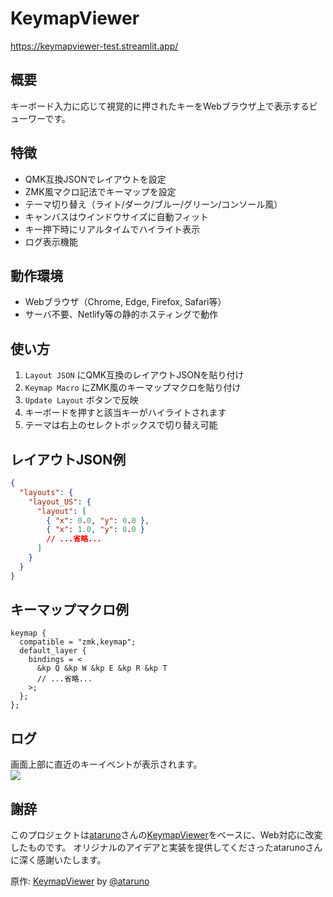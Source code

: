 # KeymapViewer
https://keymapviewer-test.streamlit.app/

## 概要
キーボード入力に応じて視覚的に押されたキーをWebブラウザ上で表示するビューワーです。  

## 特徴
* QMK互換JSONでレイアウトを設定
* ZMK風マクロ記法でキーマップを設定
* テーマ切り替え（ライト/ダーク/ブルー/グリーン/コンソール風）
* キャンバスはウインドウサイズに自動フィット
* キー押下時にリアルタイムでハイライト表示
* ログ表示機能

## 動作環境
- Webブラウザ（Chrome, Edge, Firefox, Safari等）
- サーバ不要、Netlify等の静的ホスティングで動作

## 使い方
1. `Layout JSON` にQMK互換のレイアウトJSONを貼り付け
2. `Keymap Macro` にZMK風のキーマップマクロを貼り付け
3. `Update Layout` ボタンで反映
4. キーボードを押すと該当キーがハイライトされます
5. テーマは右上のセレクトボックスで切り替え可能

## レイアウトJSON例
```json
{
  "layouts": {
    "layout_US": {
      "layout": [
        { "x": 0.0, "y": 0.0 },
        { "x": 1.0, "y": 0.0 }
        // ...省略...
      ]
    }
  }
}
```

## キーマップマクロ例
```
keymap {
  compatible = "zmk,keymap";
  default_layer {
    bindings = <
      &kp Q &kp W &kp E &kp R &kp T
      // ...省略...
    >;
  };
};
```

## ログ
画面上部に直近のキーイベントが表示されます。  
![](./readmeimage/KeymapViewerLog.webp)

## 謝辞
このプロジェクトは[ataruno](https://github.com/ataruno)さんの[KeymapViewer](https://github.com/ataruno/KeymapViewer)をベースに、Web対応に改変したものです。
オリジナルのアイデアと実装を提供してくださったatarunoさんに深く感謝いたします。

原作: [KeymapViewer](https://github.com/ataruno/KeymapViewer) by [@ataruno](https://github.com/ataruno)